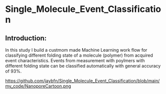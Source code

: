 # Single_Molecule_Event_Classification

## Introduction:

In this study I build a custmom made Machine Learning work flow for classifying different folding state of a molecule (polymer) from acquired event characteristics.
Events from measurement with poylmers with different folding state can be classified automatically with general accuracy of 93%. 


https://github.com/jaybfn/Single_Molecule_Event_Classification/blob/main/my_code/NanoporeCartoon.png
